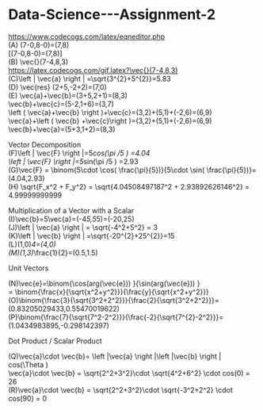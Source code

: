 # Data-Science---Assignment-2


https://www.codecogs.com/latex/eqneditor.php<br />
(A) (7-0,8-0)=(7,8) <br />\[(7-0,8-0)=(7,8)\] <br />
(B) \vec{}(7-4,8,3)<br /> https://latex.codecogs.com/gif.latex?\vec{}(7-4,8,3)<br />
(C)\left | \vec{a} \right | =\sqrt{3^{2}+5^{2}}=5.83<br />
(D) \vec{res} (2+5,-2+2)=(7,0)<br />
(E) \vec{a}+\vec{b}=(3+5,2+1)=(8,3)<br />
\vec{b}+\vec{c}=(5-2,1+6)=(3,7)<br />
\left ( \vec{a}+\vec{b} \right )+\vec{c}=(3,2)+(5,1)+(-2,6)=(6,9)<br />
\vec{a}+\left ( \vec{b} +\vec{c}\right )=(3,2)+(5,1)+(-2,6)=(6,9)<br />
\vec{b}+\vec{a}=(5+3,1+2)=(8,3)<br />

Vector Decomposition<br />
(F)\left | \vec{F} \right |=5*cos(\pi /5 ) =4.04<br />
\left | \vec{F} \right |=5*sin(\pi /5 ) =2.93<br />
(G)\vec{F} = \binom{5\cdot \cos( \frac{\pi}{5})}{5\cdot \sin( \frac{\pi}{5})}=(4.04,2.93)<br />
(H) \sqrt{F_x^2 + F_y^2} = \sqrt{4.04508497187^2 + 2.93892626146^2} = 4.99999999999<br />

Multiplication of a Vector with a Scalar<br />
(I)\vec{b}=5\vec{a}=(-4*5,5*5)=(-20,25)<br />
(J)\left | \vec{a} \right | = \sqrt{-4^2+5^2} = 3<br />
(K)\left | \vec{b} \right | =\sqrt{-20^{2}+25^{2}}=15<br />
(L)(1,0)*4=(4,0)<br />
(M)(1,3)*\frac{1}{2}=(0.5,1.5) <br />

Unit Vectors

(N)\vec{e}=\binom{\cos(arg(\vec{e}))  }{\sin(arg(\vec{e})) } <br />
= \binom{\frac{x}{\sqrt{x^2+y^2}}}{\frac{y}{\sqrt{x^2+y^2}}} <br />
(O)\binom{\frac{3}{\sqrt{3^2+2^2}}}{\frac{2}{\sqrt{3^2+2^2}}}=(0.83205029433,0.55470019622)<br />
(P)\binom{\frac{7}{\sqrt{7^2-2^2}}}{\frac{-2}{\sqrt{7^{2}-2^2}}}=(1.0434983895,-0.298142397)<br />

Dot Product / Scalar Product<br />

(Q)\vec{a}\cdot \vec{b}= \left |\vec{a}  \right |\left |\vec{b}  \right | cos(\Theta ) <br />
\vec{a}\cdot \vec{b} = \sqrt{2^2+3^2}\cdot \sqrt{4^2+6^2} \cdot cos(0) = 26<br />
(R)\vec{a}\cdot \vec{b} = \sqrt{2^2+3^2}\cdot \sqrt{-3^2+2^2} \cdot cos(90) = 0<br />
